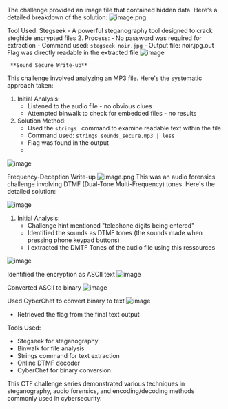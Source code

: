 The challenge provided an image file that contained hidden data. Here's a detailed breakdown of the solution:
![image.png](attachment:2e527d8b-9d16-4b1a-88b6-2af69683eded:image.png)

Tool Used: Stegseek - A powerful steganography tool designed to crack steghide encrypted files
2. Process:
    - No password was required for extraction
    - Command used: `stegseek noir.jpg`
    - Output file: noir.jpg.out
    Flag was directly readable in the extracted file
    ![image](https://github.com/user-attachments/assets/6e243b66-a7a0-4d0d-8151-b26b06df326c)
   
     **Sound Secure Write-up**

This challenge involved analyzing an MP3 file. Here's the systematic approach taken:

1. Initial Analysis:
    - Listened to the audio file - no obvious clues
    - Attempted binwalk to check for embedded files - no results
2. Solution Method:
    - Used the `strings ` command to examine readable text within the file
    - Command used: `strings sounds_secure.mp3 | less`
    - Flag was found in the output
    - 
![image](https://github.com/user-attachments/assets/a1014393-4e9d-4207-9bb3-c7ef644deb8d)

Frequency-Deception Write-up
![image.png](attachment:4bf0e53b-321c-4b56-ac5b-7cd8fa07d567:image.png)
This was an audio forensics challenge involving DTMF (Dual-Tone Multi-Frequency) tones. Here's the detailed solution:

![image](https://github.com/user-attachments/assets/e4d2d04b-19bb-4857-8a34-14c0cc93fd02)
1. Initial Analysis:
    - Challenge hint mentioned "telephone digits being entered"
    - Identified the sounds as DTMF tones (the sounds made when pressing phone keypad buttons)
    - I extracted the DMTF Tones of the audio file using this ressources

![image](https://github.com/user-attachments/assets/690fd443-a460-415b-9ec1-7e39a7141c78)

Identified the encryption as ASCII text
![image](https://github.com/user-attachments/assets/3d262148-af24-4686-88ec-481ef3af2c38)

Converted ASCII to binary
![image](https://github.com/user-attachments/assets/e04e39f5-5a3a-4f61-a904-003d6e32334f)

Used CyberChef to convert binary to text
![image](https://github.com/user-attachments/assets/45721504-341b-4a02-b9bd-663bf26ef6ee)

- Retrieved the flag from the final text output

Tools Used:

- Stegseek for steganography
- Binwalk for file analysis
- Strings command for text extraction
- Online DTMF decoder
- CyberChef for binary conversion

This CTF challenge series demonstrated various techniques in steganography, audio forensics, and encoding/decoding methods commonly used in cybersecurity.



